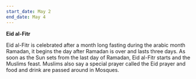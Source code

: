 ```yaml
---
start_date: May 2
end_date: May 4
---
```


**Eid al-Fitr**

Eid al-Fitr is celebrated after a month long fasting during the arabic month Ramadan, it begins the day after Ramadan is over and lasts three days. As soon as the Sun sets from the last day of Ramadan, Eid al-Fitr starts and the Muslims feast. Muslims also say a special prayer called the Eid prayer and food and drink are passed around in Mosques.
